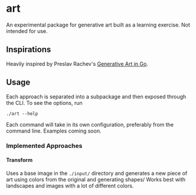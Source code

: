 # art

An experimental package for generative art built as a learning exercise. Not intended for use.

## Inspirations

Heavily inspired by Preslav Rachev's [Generative Art in Go](https://p5v.gumroad.com/l/generative-art-in-golang).

## Usage

Each approach is separated into a subpackage and then exposed through the CLI. To see the options, run

`./art --help`

Each command will take in its own configuration, preferably from the command line. Examples coming soon.

### Implemented Approaches

#### Transform

Uses a base image in the `./input/` directory and generates a new piece of art using colors from the original and generating shapes/ Works best with landscapes and images with a lot of different colors.

